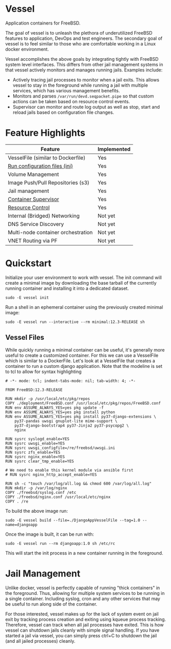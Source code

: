 # Vessel
Application containers for FreeBSD.

The goal of vessel is to unleash the plethora of underutilized FreeBSD features to application, DevOps and test engineers.  The secondary goal of vessel is to feel similar to those who are comfortable working in a Linux docker environment.

Vessel accomplishes the above goals by integrating tightly with FreeBSD system level interfaces.  This differs from other jail management systems in that vessel actively monitors and manages running jails.  Examples include:

* Actively tracing jail processes to monitor when a jail exits.  This allows vessel to stay in the foreground while running a jail with multiple services, which has various management benefits.
* Monitors and parses `/var/run/devd.seqpacket.pipe` so that custom actions can be taken based on resource control events.
* Supervisor can monitor and route log output as well as stop, start and reload jails based on configuration file changes.

# Feature Highlights

|Feature                                                                  | Implemented|
|-------------------------------------------------------------------------|------------|
| VesselFile (similar to Dockerfile)                                      | Yes        |
| [Run configuration files (ini)](docs/RunningContainer.md#runtime-file)  | Yes        |
| Volume Management                                                       | Yes        |
| Image Push/Pull Repositories (s3)                                       | Yes        |
| Jail management                                                         | Yes        |
| [Container Supervisor](docs/supervisor.md)                              | Yes        |
| [Resource Control](docs/ResourceControl.md)                             | Yes        |
| Internal (Bridged) Networking                                           | Not yet    |
| DNS Service Discovery                                                   | Not yet    |
| Multi-node container orchestration                                      | Not yet    |
| VNET Routing via PF                                                     | Not yet    |


# Quickstart

Initialize your user environment to work with vessel.  The init command will create a minimal image by downloading the base tarball of the currently running container and installing it into a dedicated dataset.

`sudo -E vessel init`

Run a shell in an ephemeral container using the previously created minimal image:

`sudo -E vessel run --interactive --rm minimal:12.3-RELEASE sh`

## Vessel Files

While quickly running a minimal container can be useful, it's generally more useful to create a customized container.  For this we can use a VesselFile which is similar to a DockerFile.  Let's look at a VesselFile that creates a container to run a custom django application.  Note that the modeline is set to tcl to allow for syntax highlighting

```
# -*- mode: tcl; indent-tabs-mode: nil; tab-width: 4; -*-

FROM FreeBSD:12.3-RELEASE

RUN mkdir -p /usr/local/etc/pkg/repos
COPY ./deployment/FreeBSD.conf /usr/local/etc/pkg/repos/FreeBSD.conf
RUN env ASSUME_ALWAYS_YES=yes pkg update -f
RUN env ASSUME_ALWAYS_YES=yes pkg install python
RUN env ASSUME_ALWAYS_YES=yes pkg install py37-django-extensions \
    py37-pandas uwsgi gnuplot-lite mime-support \
    py37-django-bootstrap4 py37-Jinja2 py37-psycopg2 \
    nginx

RUN sysrc syslogd_enable=YES
RUN sysrc uwsgi_enable=YES
RUN sysrc uwsgi_configfile=/re/freebsd/uwsgi.ini
RUN sysrc zfs_enable=YES
RUN sysrc nginx_enable=YES
RUN sysrc clear_tmp_enable=YES 

# We need to enable this kernel module via ansible first
# RUN sysrc nginx_http_accept_enable=YES

RUN sh -c "touch /var/log/all.log && chmod 600 /var/log/all.log"
RUN mkdir -p /var/log/nginx
COPY ./freebsd/syslog.conf /etc
COPY ./freebsd/nginx.conf /usr/local/etc/nginx
COPY . /re

```

To build the above image run:

`sudo -E vessel build --file=./DjangoAppVesselFile --tag=1.0 --name=djangoapp`

Once the image is built, it can be run with:

`sudo -E vessel run --rm djangoapp:1.0 sh /etc/rc`

This will start the init process in a new container running in the foreground.  

# Jail Management
Unlike docker, vessel is perfectly capable of running "thick containers" in the foreground.  Thus, allowing for multiple system services to be running in a single container.  Including syslog, cron and any other services that may be useful to run along side of the container. 

For those interested, vessel makes up for the lack of system event on jail exit by tracking process creation and exiting using kqueue process tracking.  Therefore, vessel can track when all jail processes have exited.  This is how vessel can shutdown jails cleanly with simple signal handling.  If you have started a jail via vessel, you can simply press ctrl+C to shutdown the jail (and all jailed processes) cleanly.



